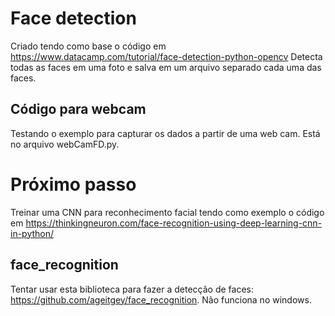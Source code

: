 # Face detection
Criado tendo como base o código em https://www.datacamp.com/tutorial/face-detection-python-opencv
Detecta todas as faces em uma foto e salva em um arquivo separado cada uma das faces.

## Código para webcam
Testando o exemplo para capturar os dados a partir de uma web cam. Está no arquivo webCamFD.py.

# Próximo passo
Treinar uma CNN para reconhecimento facial tendo como exemplo o código em https://thinkingneuron.com/face-recognition-using-deep-learning-cnn-in-python/

## face_recognition
Tentar usar esta biblioteca para fazer a detecção de faces: https://github.com/ageitgey/face_recognition.
Não funciona no windows.
